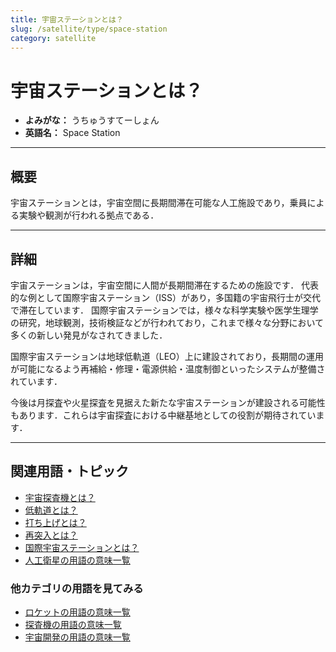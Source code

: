 ```yaml
---
title: 宇宙ステーションとは？
slug: /satellite/type/space-station
category: satellite
---
```


# 宇宙ステーションとは？

- **よみがな：** うちゅうすてーしょん  
- **英語名：** Space Station  

---

## 概要

宇宙ステーションとは，宇宙空間に長期間滞在可能な人工施設であり，乗員による実験や観測が行われる拠点である．

---

## 詳細

宇宙ステーションは，宇宙空間に人間が長期間滞在するための施設です．
代表的な例として国際宇宙ステーション（ISS）があり，多国籍の宇宙飛行士が交代で滞在しています．
国際宇宙ステーションでは，様々な科学実験や医学生理学の研究，地球観測，技術検証などが行われており，これまで様々な分野において多くの新しい発見がなされてきました．

国際宇宙ステーションは地球低軌道（LEO）上に建設されており，長期間の運用が可能になるよう再補給・修理・電源供給・温度制御といったシステムが整備されています．

今後は月探査や火星探査を見据えた新たな宇宙ステーションが建設される可能性もあります．これらは宇宙探査における中継基地としての役割が期待されています．

---

## 関連用語・トピック

- [宇宙探査機とは？](/docs/explorer/space-probe)
- [低軌道とは？](/docs/orbit/type/low-earth-orbit)
- [打ち上げとは？](/docs/rocket/launch/launch)
- [再突入とは？](/docs/explorer/technology/reentry)
- [国際宇宙ステーションとは？](/docs/satellite/index/iss)
- [人工衛星の用語の意味一覧](/docs/category/satellite)

### 他カテゴリの用語を見てみる
- [ロケットの用語の意味一覧](/docs/category/rocket)
- [探査機の用語の意味一覧](/docs/category/explorer)
- [宇宙開発の用語の意味一覧](/docs/category/glossary)
